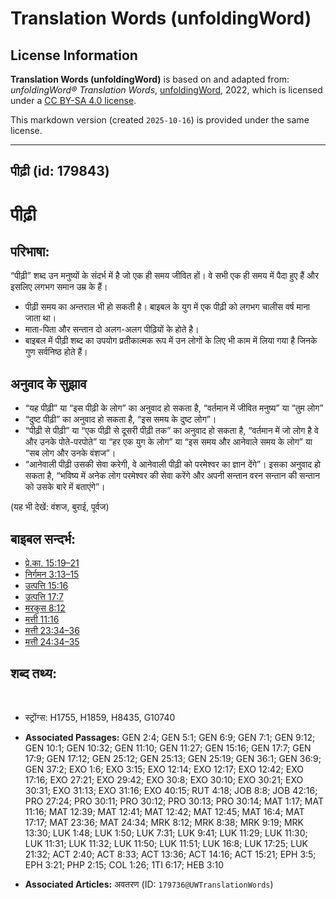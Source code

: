 # Translation Words (unfoldingWord)

## License Information

**Translation Words (unfoldingWord)** is based on and adapted from: _unfoldingWord® Translation Words_, [unfoldingWord](https://unfoldingword.org/utw), 2022, which is licensed under a [CC BY-SA 4.0 license](https://creativecommons.org/licenses/by-sa/4.0/legalcode.en).

This markdown version (created `2025-10-16`) is provided under the same license.



--------------------------------

## पीढ़ी (id: 179843)

पीढ़ी
=====

परिभाषा:
--------

“पीढ़ी” शब्द उन मनुष्यों के संदर्भ में है जो एक ही समय जीवित हों। वे सभी एक ही समय में पैदा हुए हैं और इसलिए लगभग समान उम्र के हैं।

* पीढ़ी समय का अन्तराल भी हो सकती है। बाइबल के युग में एक पीढ़ी को लगभग चालीस वर्ष माना जाता था।
* माता\-पिता और सन्तान दो अलग\-अलग पीढ़ियों के होते है।
* बाइबल में पीढ़ी शब्द का उपयोग प्रतीकात्मक रूप में उन लोगों के लिए भी काम में लिया गया है जिनके गुण सर्वनिष्ठ होते हैं।

अनुवाद के सुझाव
---------------

* “यह पीढ़ी” या “इस पीढ़ी के लोग” का अनुवाद हो सकता है, “वर्तमान में जीवित मनुष्य” या “तुम लोग”
* “दुष्ट पीढ़ी” का अनुवाद हो सकता है, “इस समय के दुष्ट लोग”।
* “पीढ़ी से पीढ़ी” या “एक पीढ़ी से दूसरी पीढ़ी तक” का अनुवाद हो सकता है, “वर्तमान में जो लोग है वे और उनके पोते\-परपोते” या “हर एक युग के लोग” या “इस समय और आनेवाले समय के लोग” या “सब लोग और उनके वंशज”।
* “आनेवाली पीढ़ी उसकी सेवा करेगी, वे आनेवाली पीढ़ी को परमेश्वर का ज्ञान देंगे”। इसका अनुवाद हो सकता है, “भविष्य में अनेक लोग परमेश्वर की सेवा करेंगे और अपनी सन्तान वरन सन्तान की सन्तान को उसके बारे में बताएंगे”।

(यह भी देखें: वंशज, बुराई, पूर्वज)

बाइबल सन्दर्भ:
--------------

* [प्रे.का. 15:19–21](https://ref.ly/Acts15:19-Acts15:21)
* [निर्गमन 3:13–15](https://ref.ly/Exod3:13-Exod3:15)
* [उत्पत्ति 15:16](https://ref.ly/Gen15:16)
* [उत्पत्ति 17:7](https://ref.ly/Gen17:7)
* [मरकुस 8:12](https://ref.ly/Mark8:12)
* [मत्ती 11:16](https://ref.ly/Matt11:16)
* [मत्ती 23:34–36](https://ref.ly/Matt23:34-Matt23:36)
* [मत्ती 24:34–35](https://ref.ly/Matt24:34-Matt24:35)

शब्द तथ्य:
----------

​

* स्ट्रोंग्स: H1755, H1859, H8435, G10740

* **Associated Passages:** GEN 2:4; GEN 5:1; GEN 6:9; GEN 7:1; GEN 9:12; GEN 10:1; GEN 10:32; GEN 11:10; GEN 11:27; GEN 15:16; GEN 17:7; GEN 17:9; GEN 17:12; GEN 25:12; GEN 25:13; GEN 25:19; GEN 36:1; GEN 36:9; GEN 37:2; EXO 1:6; EXO 3:15; EXO 12:14; EXO 12:17; EXO 12:42; EXO 17:16; EXO 27:21; EXO 29:42; EXO 30:8; EXO 30:10; EXO 30:21; EXO 30:31; EXO 31:13; EXO 31:16; EXO 40:15; RUT 4:18; JOB 8:8; JOB 42:16; PRO 27:24; PRO 30:11; PRO 30:12; PRO 30:13; PRO 30:14; MAT 1:17; MAT 11:16; MAT 12:39; MAT 12:41; MAT 12:42; MAT 12:45; MAT 16:4; MAT 17:17; MAT 23:36; MAT 24:34; MRK 8:12; MRK 8:38; MRK 9:19; MRK 13:30; LUK 1:48; LUK 1:50; LUK 7:31; LUK 9:41; LUK 11:29; LUK 11:30; LUK 11:31; LUK 11:32; LUK 11:50; LUK 11:51; LUK 16:8; LUK 17:25; LUK 21:32; ACT 2:40; ACT 8:33; ACT 13:36; ACT 14:16; ACT 15:21; EPH 3:5; EPH 3:21; PHP 2:15; COL 1:26; 1TI 6:17; HEB 3:10
* **Associated Articles:** अवतरण (ID: `179736@UWTranslationWords`)

